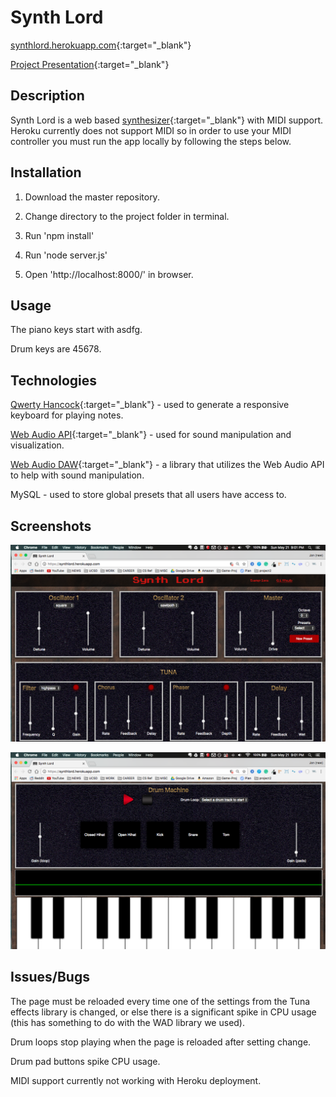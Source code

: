 # Synth Lord
[synthlord.herokuapp.com](https://synthlord.herokuapp.com){:target="_blank"}

[Project Presentation](https://docs.google.com/presentation/d/1e0f7rKEAZPsIJwfGvYbfDLbZQKeuijjZumg1z4KRRHw/edit#slide=id.p){:target="_blank"}

## Description
Synth Lord is a web based [synthesizer](https://en.wikipedia.org/wiki/Synthesizer){:target="_blank"} with MIDI support. Heroku currently does not support MIDI so in order to use your MIDI controller you must run the app locally by following the steps below.


## Installation
1. Download the master repository.

2. Change directory to the project folder in terminal.

3. Run 'npm install'

4. Run 'node server.js'

5. Open 'http://localhost:8000/' in browser.

## Usage

The piano keys start with asdfg.

Drum keys are 45678.

## Technologies
[Qwerty Hancock](https://stuartmemo.com/qwerty-hancock/){:target="_blank"} - used to generate a responsive keyboard for playing notes.

[Web Audio API](https://developer.mozilla.org/en-US/docs/Web/API/Web_Audio_API){:target="_blank"} - used for sound manipulation and visualization.

[Web Audio DAW](https://github.com/rserota/wad#configuring-reverb){:target="_blank"} - a library that utilizes the Web Audio API to help with sound manipulation.

MySQL - used to store global presets that all users have access to.

## Screenshots
![Screenshot 1](/public/app/img/screen-shot-1.png)

![Screenshot 2](/public/app/img/screen-shot-2.png)

## Issues/Bugs

The page must be reloaded every time one of the settings from the Tuna effects library is changed, or else there is a significant spike in CPU usage (this has something to do with the WAD library we used).

Drum loops stop playing when the page is reloaded after setting change.

Drum pad buttons spike CPU usage.

MIDI support currently not working with Heroku deployment.